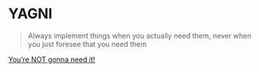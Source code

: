 # YAGNI

> Always implement things when you actually need them, never when you just foresee that you need them

[You’re NOT gonna need it\!](http://ronjeffries.com/xprog/articles/practices/pracnotneed/)
